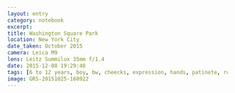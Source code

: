 ```yaml
--- 
layout: entry
category: notebook
excerpt:
title: Washington Square Park
location: New York City
date_taken: October 2015
camera: Leica M9
lens: Leitz Summilux 35mm f/1.4
date: 2015-12-08 19:29:48
tags: [6 to 12 years, boy, bw, cheecks, expression, hands, patinete, run, running, scooter, sunlight]
image: GRS-20151025-160922
---
```

